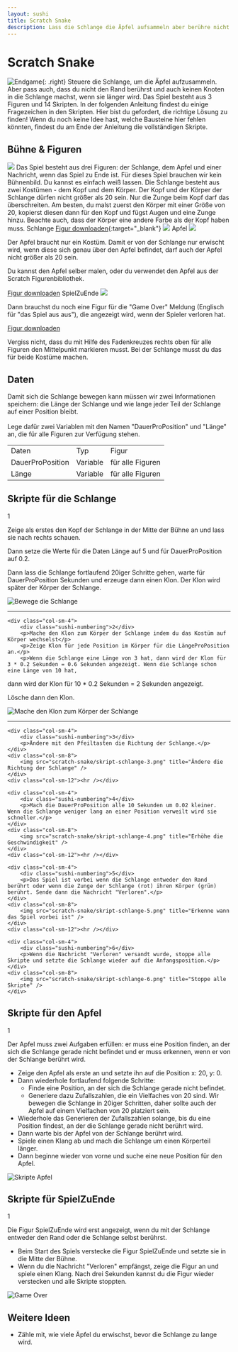 ```yaml
---
layout: sushi
title: Scratch Snake
description: Lass die Schlange die Äpfel aufsammeln aber berühre nicht den Rand und verwickle dich nicht, wenn die Schlange länger wird.
---
```


# Scratch Snake

![Endgame](scratch-snake-v3/endgame.png){: .right}
Steuere die Schlange, um die Äpfel aufzusammeln. Aber pass auch, dass du nicht den Rand berührst und auch keinen Knoten in die Schlange machst, wenn sie länger wird.
Das Spiel besteht aus 3 Figuren und 14 Skripten. In der folgenden Anleitung findest du einige Fragezeichen in den Skripten. Hier bist du gefordert, die richtige Lösung zu finden!
Wenn du noch keine Idee hast, welche Bausteine hier fehlen könnten, findest du am Ende der Anleitung die vollständigen Skripte.

## Bühne & Figuren

![](scratch-snake-v3/bühne.png)
Das Spiel besteht aus drei Figuren: der Schlange, dem Apfel und einer Nachricht, wenn das Spiel zu Ende ist.
Für dieses Spiel brauchen wir kein Bühnenbild. Du kannst es einfach weiß lassen.
Die Schlange besteht aus zwei Kostümen - dem Kopf und dem Körper. Der Kopf und der Körper der Schlange dürfen nicht größer als 20 sein. Nur die Zunge beim Kopf darf das überschreiten. Am besten, du malst zuerst den Körper mit einer Größe von 20, kopierst diesen dann für den Kopf und fügst Augen und eine Zunge hinzu. Beachte auch, dass der Körper eine andere Farbe als der Kopf haben muss.
Schlange [Figur downloaden](https://scratch-breakout/Schlange.sprite2/){:target="_blank"}
![](scratch-snake-v3/schlange.png)
		Apfel
		<td><img src="scratch-snake/figur-apfel.png" /></td>
		<td>
			<p>Der Apfel braucht nur ein Kostüm. Damit er von der Schlange nur erwischt wird, wenn diese sich genau über den Apfel befindet, darf auch der Apfel nicht größer als 20 sein.</p>
			<p>Du kannst den Apfel selber malen, oder du verwendet den Apfel aus der Scratch Figurenbibliothek.</p>
		</td>
		<td><a href="scratch-snake/Apfel.sprite2">Figur downloaden</a></td>
	</tr>
	<tr>
		<td>SpielZuEnde</td>
		<td><img src="scratch-snake/figur-game-over.png" /></td>
		<td>
			<p>Dann brauchst du noch eine Figur für die "Game Over" Meldung (Englisch für "das Spiel aus aus"), die angezeigt wird, wenn der Spieler verloren hat.</p>
		</td>
		<td><a href="scratch-snake/SpielZuEnde.sprite2">Figur downloaden</a></td>
	</tr>
</table>

<p class="tip">Vergiss nicht, dass du mit Hilfe des Fadenkreuzes rechts oben für alle Figuren den Mittelpunkt markieren musst. Bei der Schlange musst du das für beide Kostüme machen.</p>

## Daten

Damit sich die Schlange bewegen kann müssen wir zwei Informationen speichern: die Länge der Schlange und wie lange jeder Teil der Schlange auf einer Position bleibt.<br /><br />
Lege dafür zwei Variablen mit den Namen "DauerProPosition" und "Länge" an, die für alle Figuren zur Verfügung stehen.

<table class="table sushi-overview">
	<tr class="subtitle">
		<td>Daten</td>
		<td>Typ</td>
		<td>Figur</td>
	</tr>
	<tr>
		<td>DauerProPosition</td>
		<td>Variable</td>
		<td>für alle Figuren</td>
	</tr>
	<tr>
		<td>Länge</td>
		<td>Variable</td>
		<td>für alle Figuren</td>
	</tr>
</table>

## Skripte für die Schlange

<div class="row sushi-scripts">
	<div class="col-sm-4">
		<div class="sushi-numbering">1</div>
		<p>Zeige als erstes den Kopf der Schlange in der Mitte der Bühne an und lass sie nach rechts schauen.</p>
		<p>Dann setze die Werte für die Daten Länge auf 5 und für DauerProPosition auf 0.2.</p>
		<p>Dann lass die Schlange fortlaufend 20iger Schritte gehen, warte für DauerProPosition Sekunden und erzeuge dann einen Klon. Der Klon wird später der Körper der Schlange.</p>
	</div>
	<div class="col-sm-8">
		<img src="scratch-snake/skript-schlange-1.png" title="Bewege die Schlange" />
	</div>
	<div class="col-sm-12"><hr /></div>

	<div class="col-sm-4">
		<div class="sushi-numbering">2</div>
		<p>Mache den Klon zum Körper der Schlange indem du das Kostüm auf Körper wechselst</p>
		<p>Zeige Klon für jede Position im Körper für die LängeProPosition an.</p>
		<p>Wenn die Schlange eine Länge von 3 hat, dann wird der Klon für 3 * 0.2 Sekunden = 0.6 Sekunden angezeigt. Wenn die Schlange schon eine Länge von 10 hat,
dann wird der Klon für 10 * 0.2 Sekunden = 2 Sekunden angezeigt.</p>
		<p>Lösche dann den Klon.</p>
	</div>
	<div class="col-sm-8">
		<img src="scratch-snake/skript-schlange-2.png" title="Mache den Klon zum Körper der Schlange" />
	</div>
	<div class="col-sm-12"><hr /></div>

	<div class="col-sm-4">
		<div class="sushi-numbering">3</div>
		<p>Ändere mit den Pfeiltasten die Richtung der Schlange.</p>
	</div>
	<div class="col-sm-8">
		<img src="scratch-snake/skript-schlange-3.png" title="Ändere die Richtung der Schlange" />
	</div>
	<div class="col-sm-12"><hr /></div>

	<div class="col-sm-4">
		<div class="sushi-numbering">4</div>
		<p>Mach die DauerProPosition alle 10 Sekunden um 0.02 kleiner. Wenn die Schlange weniger lang an einer Position verweilt wird sie schneller.</p>
	</div>
	<div class="col-sm-8">
		<img src="scratch-snake/skript-schlange-4.png" title="Erhöhe die Geschwindigkeit" />
	</div>
	<div class="col-sm-12"><hr /></div>

	<div class="col-sm-4">
		<div class="sushi-numbering">5</div>
		<p>Das Spiel ist vorbei wenn die Schlange entweder den Rand berührt oder wenn die Zunge der Schlange (rot) ihren Körper (grün) berührt. Sende dann die Nachricht "Verloren".</p>
	</div>
	<div class="col-sm-8">
		<img src="scratch-snake/skript-schlange-5.png" title="Erkenne wann das Spiel vorbei ist" />
	</div>
	<div class="col-sm-12"><hr /></div>

	<div class="col-sm-4">
		<div class="sushi-numbering">6</div>
		<p>Wenn die Nachricht "Verloren" versandt wurde, stoppe alle Skripte und setzte die Schlange wieder auf die Anfangsposition.</p>
	</div>
	<div class="col-sm-8">
		<img src="scratch-snake/skript-schlange-6.png" title="Stoppe alle Skripte" />
	</div>
</div>


## Skripte für den Apfel

<div class="row sushi-scripts">
	<div class="col-sm-4">
		<div class="sushi-numbering">1</div>
		<p>Der Apfel muss zwei Aufgaben erfüllen: er muss eine Position finden, an der sich die Schlange gerade nicht befindet und er muss erkennen, wenn er von der Schlange berührt wird.</p>
		<p>
			<ul>
				<li>Zeige den Apfel als erste an und setzte ihn auf die Position x: 20, y: 0.</li>
				<li>Dann wiederhole fortlaufend folgende Schritte:
					<ul>
						<li>Finde eine Position, an der sich die Schlange gerade nicht befindet.</li>
						<li>Generiere dazu Zufallszahlen, die ein Vielfaches von 20 sind. Wir bewegen die Schlange in 20iger Schritten, daher sollte auch der Apfel auf einem Vielfachen von 20 platziert sein.</li>
					</ul>
				</li>
				<li>Wiederhole das Generieren der Zufallszahlen solange, bis du eine Position findest, an der die Schlange gerade nicht berührt wird.</li>
				<li>Dann warte bis der Apfel von der Schlange berührt wird.</li>
				<li>Spiele einen Klang ab und mach die Schlange um einen Körperteil länger.</li>
				<li>Dann beginne wieder von vorne und suche eine neue Position für den Apfel.</li>
			</ul>
		</p>
	</div>
	<div class="col-sm-8">
		<img src="scratch-snake/skript-apfel-1.png" title="Skripte Apfel" />
	</div>
</div>

## Skripte für SpielZuEnde

<div class="row sushi-scripts">
	<div class="col-sm-4">
		<div class="sushi-numbering">1</div>
		<p>Die Figur SpielZuEnde wird erst angezeigt, wenn du mit der Schlange entweder den Rand oder die Schlange selbst berührst.</p>
		<p>
			<ul>
				<li>Beim Start des Spiels verstecke die Figur SpielZuEnde und setzte sie in die Mitte der Bühne.</li>
				<li>Wenn du die Nachricht "Verloren" empfängst, zeige die Figur an und spiele einen Klang. Nach drei Sekunden kannst du die Figur wieder verstecken und alle Skripte stoppten.</li>
			</ul>
		</p>
	</div>
	<div class="col-sm-8">
		<img src="scratch-snake/skript-game-over-1.png" title="Game Over" />
	</div>
</div>

## Weitere Ideen

* Zähle mit, wie viele Äpfel du erwischst, bevor die Schlange zu lange wird.